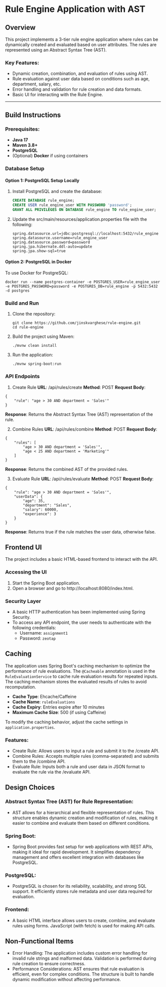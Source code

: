 # Rule Engine Application with AST

## Overview
This project implements a 3-tier rule engine application where rules can be dynamically created and evaluated based on user attributes. The rules are represented using an Abstract Syntax Tree (AST).

### Key Features:
- Dynamic creation, combination, and evaluation of rules using AST.
- Rule evaluation against user data based on conditions such as age, department, salary, etc.
- Error handling and validation for rule creation and data formats.
- Basic UI for interacting with the Rule Engine.

---

## Build Instructions

### Prerequisites:
- **Java 17**
- **Maven 3.8+**
- **PostgreSQL** 
- (Optional) **Docker** if using containers

### Database Setup

#### Option 1: PostgreSQL Setup Locally
1. Install PostgreSQL and create the database:
   ```sql
   CREATE DATABASE rule_engine;
   CREATE USER rule_engine_user WITH PASSWORD 'password';
   GRANT ALL PRIVILEGES ON DATABASE rule_engine TO rule_engine_user;

2. Update the src/main/resources/application.properties file with the following:
    ````shell
    spring.datasource.url=jdbc:postgresql://localhost:5432/rule_engine
    spring.datasource.username=rule_engine_user
    spring.datasource.password=password
    spring.jpa.hibernate.ddl-auto=update
    spring.jpa.show-sql=true
    ````

#### Option 2: PostgreSQL in Docker
To use Docker for PostgreSQL:
````shell
docker run --name postgres-container -e POSTGRES_USER=rule_engine_user -e POSTGRES_PASSWORD=password -e POSTGRES_DB=rule_engine -p 5432:5432 -d postgres
````


### Build and Run
1. Clone the repository:
    ````shell
    git clone https://github.com/jinskvarghese/rule-engine.git
    cd rule-engine
    ````

2. Build the project using Maven:
    ````shell
    ./mvnw clean install
    ````

3. Run the application:
    ````shell
    ./mvnw spring-boot:run
    ````

### API Endpoints
1. Create Rule
**URL**: /api/rules/create
**Method**: POST
**Request Body**:
````shell
{
    "rule": "age > 30 AND department = 'Sales'"
}
````
**Response**: Returns the Abstract Syntax Tree (AST) representation of the rule.

2. Combine Rules
**URL**: /api/rules/combine
**Method**: POST
**Request Body**:
````shell
{
    "rules": [
        "age > 30 AND department = 'Sales'",
        "age < 25 AND department = 'Marketing'"
    ]
}
````
**Response**: Returns the combined AST of the provided rules.

3. Evaluate Rule
**URL**: /api/rules/evaluate
**Method**: POST
**Request Body**:
````shell
{
    "rule": "age > 30 AND department = 'Sales'",
    "userData": {
        "age": 35,
        "department": "Sales",
        "salary": 60000,
        "experience": 3
    }
}
````
**Response**: Returns true if the rule matches the user data, otherwise false.

## Frontend UI
The project includes a basic HTML-based frontend to interact with the API.

### Accessing the UI
1. Start the Spring Boot application.
2. Open a browser and go to http://localhost:8080/index.html.

### Security Layer
- A basic HTTP authentication has been implemented using Spring Security.
- To access any API endpoint, the user needs to authenticate with the following credentials:
  - Username: `assignment1`
  - Password: `zeotap`

## Caching

The application uses Spring Boot's caching mechanism to optimize the performance of rule evaluations. The `@Cacheable` annotation is used in the `RuleEvaluationService` to cache rule evaluation results for repeated inputs. The caching mechanism stores the evaluated results of rules to avoid recomputation.

- **Cache Type**: Ehcache/Caffeine
- **Cache Name**: `ruleEvaluations`
- **Cache Expiry**: Entries expire after 10 minutes
- **Maximum Cache Size**: 500 (if using Caffeine)

To modify the caching behavior, adjust the cache settings in `application.properties`.


### Features:
- Create Rule: Allows users to input a rule and submit it to the /create API.
- Combine Rules: Accepts multiple rules (comma-separated) and submits them to the /combine API.
- Evaluate Rule: Inputs both a rule and user data in JSON format to evaluate the rule via the /evaluate API.

## Design Choices
### Abstract Syntax Tree (AST) for Rule Representation:
- AST allows for a hierarchical and flexible representation of rules. This structure enables dynamic creation and modification of rules, making it easier to combine and evaluate them based on different conditions.
### Spring Boot:
- Spring Boot provides fast setup for web applications with REST APIs, making it ideal for rapid development. It simplifies dependency management and offers excellent integration with databases like PostgreSQL.
### PostgreSQL:
- PostgreSQL is chosen for its reliability, scalability, and strong SQL support. It efficiently stores rule metadata and user data required for evaluation.
### Frontend:
- A basic HTML interface allows users to create, combine, and evaluate rules using forms.
JavaScript (with fetch) is used for making API calls.

## Non-Functional Items
- Error Handling: The application includes custom error handling for invalid rule strings and malformed data. Validation is performed during rule creation to ensure correctness.
- Performance Considerations: AST ensures that rule evaluation is efficient, even for complex conditions. The structure is built to handle dynamic modification without affecting performance.
